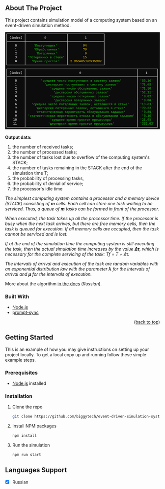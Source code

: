 ## About The Project

This project contains simulation model of a computing system based on an event-driven simulation method.

![example run](./docs/example.png)

**Output data:**
1. the number of received tasks;
2. the number of processed tasks;
3. the number of tasks lost due to overflow of the computing system's STACK;
4. the number of tasks remaining in the STACK after the end of the simulation time T;
5. the probability of processing tasks,
6. the probability of denial of service;
7. the processor's idle time

_The simplest computing system contains a processor and a memory device (STACK) consisting of **m** cells. Each cell can store one task waiting to be serviced. Thus, a queue of **m** tasks can be formed in front of the processor._

_When executed, the task takes up all the processor time. If the processor is busy when the next task arrives, but there are free memory cells, then the task is queued for execution. If all memory cells are occupied, then the task cannot be serviced and is lost._

_If at the end of the simulation time the computing system is still executing the task, then the actual simulation time increases by the value **Δτ**, which is necessary for the complete servicing of the task: Tf = T + Δτ._

_The intervals of arrival and execution of the task are random variables with an exponential distribution law with the parameter **λ** for the intervals of arrival and **μ** for the intervals of execution._

More about the algorithm [in the docs](./docs/) (_Russian_).


### Built With

* [Node.js](https://nodejs.org/en)
* [prompt-sync](https://www.npmjs.com/package/prompt-sync)

<p align="right">(<a href="#readme-top">back to top</a>)</p>



<!-- GETTING STARTED -->
## Getting Started

This is an example of how you may give instructions on setting up your project locally.
To get a local copy up and running follow these simple example steps.

### Prerequisites

* [Node.js](https://nodejs.org/en) installed

### Installation

1. Clone the repo
   ```sh
   git clone https://github.com/biggytech/event-driven-simulation-system
   ```
2. Install NPM packages
   ```sh
   npm install
   ```
3. Run the simulation
   ```sh
   npm run start
   ```

## Languages Support

- [x] Russian
